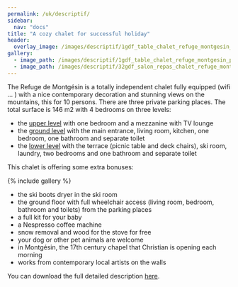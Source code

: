 ```yaml
---
permalink: /uk/descriptif/
sidebar:
  nav: "docs"
title: "A cozy chalet for successful holiday"
header:
  overlay_image: /images/descriptif/1gdf_table_chalet_refuge_montgesin_plagne.jpg
gallery:
  - image_path: /images/descriptif/1gdf_table_chalet_refuge_montgesin_plagne.jpg
  - image_path: /images/descriptif/32gdf_salon_repas_chalet_refuge_montgesin_plagne.jpg
---
```


The Refuge de Montgésin is a totally independent chalet fully equipped (wifi … ) with a nice contemporary decoration and stunning views on the mountains, this for 10 persons. There are three private parking places. The total surface is 146 m2 with 4 bedrooms on three levels:

 - the <a href="/uk/n-plus-un/">upper level</a> with one bedroom and a mezzanine with TV lounge
 - the <a href="/uk/rdc/">ground level</a> with the main entrance, living room, kitchen, one bedroom, one bathroom and separate toilet
 - the <a href="/uk/n-moins-un/">lower level</a> with the terrace (picnic table and deck chairs), ski room, laundry, two bedrooms and one bathroom and separate toilet

This chalet is offering some extra bonuses:

{% include gallery %}

 - the ski boots dryer in the ski room
 - the ground floor with full wheelchair access (living room, bedroom, bathroom and toilets) from the parking places
 - a full kit for your baby
 - a Nespresso coffee machine
 - snow removal and wood for the stove for free
 - your dog or other pet animals are welcome
 - in Montgésin, the 17th century chapel that Christian is opening each morning
 - works from contemporary local artists on the walls 


You can download the full detailed description <a href="/images/descriptif/inventory.pdf" download>here</a>.
